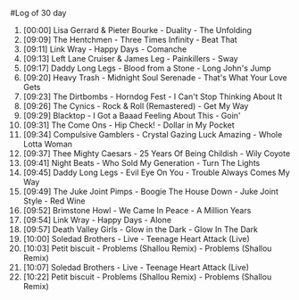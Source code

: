 #Log of 30 day

1. [00:00] Lisa Gerrard & Pieter Bourke - Duality - The Unfolding
1. [09:09] The Hentchmen - Three Times Infinity - Beat That
1. [09:11] Link Wray - Happy Days - Comanche
1. [09:13] Left Lane Cruiser & James Leg - Painkillers - Sway
1. [09:17] Daddy Long Legs - Blood from a Stone - Long John's Jump
1. [09:20] Heavy Trash - Midnight Soul Serenade - That's What Your Love Gets
1. [09:23] The Dirtbombs - Horndog Fest - I Can't Stop Thinking About It
1. [09:26] The Cynics - Rock & Roll (Remastered) - Get My Way
1. [09:29] Blacktop - I Got a Baaad Feeling About This - Goin'
1. [09:31] The Come Ons - Hip Check! - Dollar in My Pocket
1. [09:34] Compulsive Gamblers - Crystal Gazing Luck Amazing - Whole Lotta Woman
1. [09:37] Thee Mighty Caesars - 25 Years Of Being Childish - Wily Coyote
1. [09:41] Night Beats - Who Sold My Generation - Turn The Lights
1. [09:45] Daddy Long Legs - Evil Eye On You - Trouble Always Comes My Way
1. [09:49] The Juke Joint Pimps - Boogie The House Down - Juke Joint Style - Red Wine
1. [09:52] Brimstone Howl - We Came In Peace - A Million Years
1. [09:54] Link Wray - Happy Days - Alone
1. [09:57] Death Valley Girls - Glow in the Dark - Glow In The Dark
1. [10:00] Soledad Brothers - Live - Teenage Heart Attack (Live)
1. [10:03] Petit biscuit - Problems (Shallou Remix) - Problems (Shallou Remix)
1. [10:07] Soledad Brothers - Live - Teenage Heart Attack (Live)
1. [10:22] Petit biscuit - Problems (Shallou Remix) - Problems (Shallou Remix)

